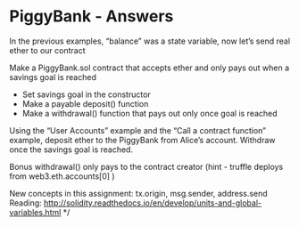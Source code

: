 # PiggyBank - Answers

In the previous examples, “balance” was a state variable, now let’s send real ether to our contract

Make a PiggyBank.sol contract that accepts ether  and only pays out when a savings goal is reached
* Set savings goal in the constructor
* Make a payable deposit() function   
* Make a withdrawal() function that pays out only once goal is reached

Using the “User Accounts” example and the “Call a contract function” example, deposit ether to 
the PiggyBank from Alice’s account.  Withdraw once the savings goal is reached.

Bonus
withdrawal() only pays to the contract creator  (hint - truffle deploys from web3.eth.accounts[0] )

New concepts in this assignment:  tx.origin, msg.sender, address.send  
Reading: http://solidity.readthedocs.io/en/develop/units-and-global-variables.html
*/